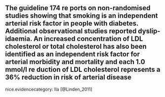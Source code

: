 The guideline 174 re ports on non-randomised studies showing that smoking is an independent arterial risk factor in people with diabetes. Additional observational studies reported dyslip- idaemia. An increased concentration of LDL cholesterol or total cholesterol has also been identified as an independent risk factor for arterial morbidity and mortality and each 1.0 mmol/l re duction of LDL cholesterol represents a 36% reduction in risk of arterial disease
---
 nice.evidencecategory: IIa
[@Linden_2011]

